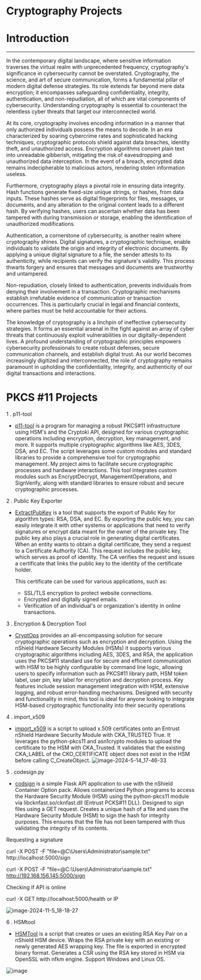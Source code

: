 #  Cryptography Projects #

# Introduction 
______________________________________________________
In the contemporary digital landscape, where sensitive information traverses the virtual realm with unprecedented frequency, cryptography's significance in cybersecurity cannot be overstated. Cryptography, the science, and art of secure communication, forms a fundamental pillar of modern digital defense strategies. Its role extends far beyond mere data encryption; it encompasses safeguarding confidentiality, integrity, authentication, and non-repudiation, all of which are vital components of cybersecurity. Understanding cryptography is essential  to counteract the relentless cyber threats that target our interconnected world.

At its core, cryptography involves encoding information in a manner that only authorized individuals possess the means to decode. In an era characterized by soaring cybercrime rates and sophisticated hacking techniques, cryptographic protocols shield against data breaches, identity theft, and unauthorized access. Encryption algorithms convert plain text into unreadable gibberish, mitigating the risk of eavesdropping and unauthorized data interception. In the event of a breach, encrypted data remains indecipherable to malicious actors, rendering stolen information useless.

Furthermore, cryptography plays a pivotal role in ensuring data integrity. Hash functions generate fixed-size unique strings, or hashes, from data inputs. These hashes serve as digital fingerprints for files, messages, or documents, and any alteration to the original content leads to a different hash. By verifying hashes, users can ascertain whether data has been tampered with during transmission or storage, enabling the identification of unauthorized modifications.

Authentication, a cornerstone of cybersecurity, is another realm where cryptography shines. Digital signatures, a cryptographic technique, enable individuals to validate the origin and integrity of electronic documents. By applying a unique digital signature to a file, the sender attests to its authenticity, while recipients can verify the signature's validity. This process thwarts forgery and ensures that messages and documents are trustworthy and untampered.

Non-repudiation, closely linked to authentication, prevents individuals from denying their involvement in a transaction. Cryptographic mechanisms establish irrefutable evidence of communication or transaction occurrences. This is particularly crucial in legal and financial contexts, where parties must be held accountable for their actions.

The knowledge of cryptography is a linchpin of ineffective cybersecurity strategies. It forms an essential arsenal in the fight against an array of cyber threats that continuously exploit vulnerabilities in our digitally-dependent lives. A profound understanding of cryptographic principles empowers cybersecurity professionals to create robust defenses, secure communication channels, and establish digital trust. As our world becomes increasingly digitized and interconnected, the role of cryptography remains paramount in upholding the confidentiality, integrity, and authenticity of our digital transactions and interactions.


# PKCS #11 Projects # 

1 . p11-tool

   - [p11-tool](https://github.com/krypt0k1/CryptographyProjects/tree/p11-tool.py) is a program for managing a robust PKCS#11 infrastructure using HSM's and the Cryptoki API, designed for various cryptographic operations including encryption, decryption, key management, and more. It supports multiple cryptographic algorithms like AES, 3DES, DSA, and EC. The script leverages some custom modules and standard libraries to provide a comprehensive tool for cryptographic management. My project aims to facilitate secure cryptographic processes and hardware interactions. This tool integrates custom modules such as EncryptDecrypt, ManagementOperations, and SignVerify, along with standard libraries to ensure robust and secure cryptographic processes. 


2 . Public Key Exporter
   - [ExtractPubKey](https://github.com/krypt0k1/CryptographyProjects/blob/main/extractpubkey.py) is a tool that supports the export of Public Key for algorithm types: RSA, DSA, and EC. By exporting the public key, you can easily integrate it with other systems or applications that need to verify signatures or encrypt data meant for the owner of the private key. The public key also plays a crucial role in generating digital certificates. When an entity wants to obtain a digital certificate, they send a request to a Certificate Authority (CA). This request includes the public key, which serves as proof of identity. The CA verifies the request and issues a certificate that links the public key to the identity of the certificate holder.
     
     This certificate can be used for various applications, such as:
      * SSL/TLS encryption to protect website connections.
      * Encrypted and digitally signed emails.
      * Verification of an individual's or organization's identity in online transactions.
        
3 . Encryption & Decryption Tool 
   - [CryptOps](https://github.com/krypt0k1/CryptographyProjects/blob/main/cryptops.py) provides an all-encompassing solution for secure cryptographic operations such as encryption and decryption. Using the nShield Hardware Security Modules (HSMs) it supports various cryptographic algorithms including AES, 3DES, and RSA, the application uses the PKCS#11 standard use for secure and efficient communication with HSM to be highly configurable by command line logic, allowing users to specify information such as PKCS#11 library path, HSM token label, user pin, key label for encryption and decryption process. Key features include session management integration with HSM, extensive logging, and robust error-handling mechanisms. Designed with security and functionality in mind, this tool is ideal for anyone looking to integrate HSM-based cryptographic functionality into their security operations

4 . import_x509 
   - [import_x509](https://github.com/krypt0k1/CryptographyProjects/blob/main/import_x509.py) is a script to upload x.509 certificates onto an Entrust nShield Hardware Security Module with CKA_TRUSTED True. It leverages the python-pkcs11 and asn1crypto modules to upload the certificate to the HSM with CKA_Trusted. It validates that the existing CKA_LABEL of the CKO_CERTIFICATE object does not exist in the HSM before calling C_CreateObject.
     ![image-2024-5-14_17-46-33](https://github.com/krypt0k1/CryptographyProjects/assets/111711434/641fd8df-7e5f-4d5c-ae0e-3d532a581c0a)

5 . codesign.py 
   - [codsign](https://github.com/krypt0k1/CryptographyProjects/blob/main/codesign.py) is a simple Flask API application to use with the nShield Container Option pack. Allows containerized Python programs to access the Hardware Security Module (HSM) using the python-pkcs11 module via libcknfast.so/cknfast.dll (Entrust PCKS#11 DLL). Designed to sign files using a GET request. Creates a unique hash of a file and uses the Hardware Security Module (HSM) to sign the hash for integrity purposes. This ensures that the file has not been tampered with thus validating the integrity of its contents.   

Requesting a signature

curl -X POST -F "file=@C\Users\Administrator\sample.txt" http://localhost:5000/sign

curl -X POST -F "file=@C:\\Users\\Administrator\\sample.txt" http://192.168.156.145:5000/sign

Checking if API is online

curl -X GET http://localhost:5000/health or IP


![image-2024-11-5_18-18-27](https://github.com/user-attachments/assets/3d8e91e7-badf-4a0d-b06f-8e838d4fbecf)

6 . HSMtool
   - [HSMTool](https://github.com/krypt0k1/hsmtool) is a script that creates or uses an existing RSA Key Pair on a nShield HSM device. Wraps the RSA private key with an existing or newly generated AES wrapping key.  The file is exported in encrypted binary format. Generates a CSR using the RSA key stored in HSM via OpenSSL with nfkm engine. Support Windows and Linux OS.
     
![image](https://github.com/user-attachments/assets/f4b45a9a-68f4-48b2-aad5-c21bd68e54de)





